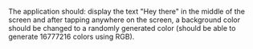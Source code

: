 
The application should: display the text "Hey there" in the middle of the screen and after tapping  anywhere on the screen, 
a background color should be changed to a randomly generated color (should be able to generate 16777216 colors using RGB).